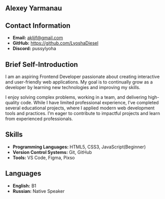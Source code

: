 ## Alexey Yarmanau


## Contact Information

- **Email:** akljjf@gmail.com
- **GitHub:** https://github.com/LyoshaDiesel
- **Discord:** pussylyoha


## Brief Self-Introduction

I am an aspiring Frontend Developer passionate about creating interactive and user-friendly web applications. My goal is to continually grow as a developer by learning new technologies and improving my skills.

I enjoy solving complex problems, working in a team, and delivering high-quality code. While I have limited professional experience, I’ve completed several educational projects, where I applied modern web development tools and practices. I’m eager to contribute to impactful projects and learn from experienced professionals.


## Skills

- **Programming Languages:** HTML5, CSS3, JavaScript(Beginner)
- **Version Control Systems:** Git, GitHub
- **Tools:** VS Code, Figma, Pixso


## Languages

- **English:** B1
- **Russian:** Native Speaker


